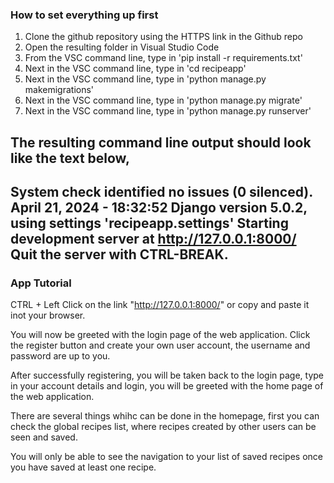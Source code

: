 ### How to set everything up first

1. Clone the github repository using the HTTPS link in the Github repo
2. Open the resulting folder in Visual Studio Code
3. From the VSC command line, type in 'pip install -r requirements.txt'
3. Next in the VSC command line, type in 'cd recipeapp'
4. Next in the VSC command line, type in 'python manage.py makemigrations'
5. Next in the VSC command line, type in 'python manage.py migrate'
6. Next in the VSC command line, type in 'python manage.py runserver'

The resulting command line output should look like the text below,
-------
System check identified no issues (0 silenced).
April 21, 2024 - 18:32:52
Django version 5.0.2, using settings 'recipeapp.settings'
Starting development server at http://127.0.0.1:8000/
Quit the server with CTRL-BREAK.
-------

### App Tutorial

CTRL + Left Click on the link "http://127.0.0.1:8000/" or copy and paste it inot your browser.

You will now be greeted with the login page of the web application. Click the register button and create your own user account, the username and password are up to you.

After successfully registering, you will be taken back to the login page, type in your account details and login, you will be greeted with the home page of the web application.

There are several things whihc can be done in the homepage, first you can check the global recipes list, where recipes created by other users can be seen and saved. 

You will only be able to see the navigation to your list of saved recipes once you have saved at least one recipe.

